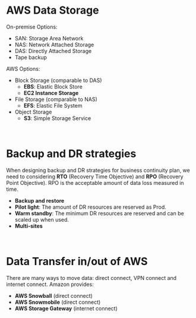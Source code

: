 # AWS Data Storage

On-premise Options:

- SAN: Storage Area Network
- NAS: Network Attached Storage 
- DAS: Directly Attached Storage
- Tape backup 

AWS Options:

- Block Storage (comparable to DAS)
  - **EBS**: Elastic Block Store
  - **EC2 Instance Storage**
- File Storage (comparable to NAS)
  - **EFS**: Elastic File System
- Object Storage
  - **S3**: Simple Storage Service
  
<br />

# Backup and DR strategies

When designing backup and DR strategies for business continuity plan, we need to
considering **RTO** (Recovery Time Objective) and **RPO** (Recovery Point Objective). 
RPO is the acceptable amount of data loss measured in time.

- **Backup and restore**
- **Pilot light**: The amount of DR resources are reserved as Prod.
- **Warm standby**: The minimum DR resources are reserved and can be scaled up when used. 
- **Multi-sites** 

<br />

# Data Transfer in/out of AWS

There are many ways to move data: direct connect, VPN connect and internet connect.
Amazon provides:
- **AWS Snowball** (direct connect)
- **AWS Snowmobile** (direct connect)
- **AWS Storage Gateway** (internet connect)
